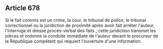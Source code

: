 Article 678
----
Si le fait commis est un crime, la cour, le tribunal de police, le tribunal
correctionnel ou la juridiction de proximité après avoir fait arrêter l'auteur,
l'interroge et dresse procès-verbal des faits ; cette juridiction transmet les
pièces et ordonne la conduite immédiate de l'auteur devant le procureur de la
République compétent qui requiert l'ouverture d'une information.
